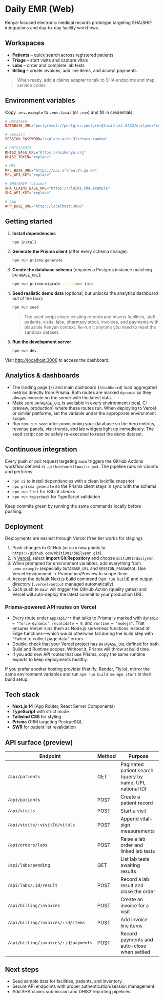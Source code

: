 # Daily EMR (Web)

Kenya-focused electronic medical records prototype targeting SHA/SHIF integrations and day-to-day facility workflows.

## Workspaces

- **Patients** – quick search across registered patients
- **Triage** – start visits and capture vitals
- **Labs** – order and complete lab tests
- **Billing** – create invoices, add line items, and accept payments

> When ready, add a claims adapter to talk to SHA endpoints and map service codes.

## Environment variables

Copy `.env.example` to `.env.local` (or `.env`) and fill in credentials:

```ini
# Database
DATABASE_URL="postgresql://postgres:postgres@localhost:5432/dailyemr?schema=public"

# Session
SESSION_PASSWORD="replace-with-32+chars-random"

# DHIS2/KHIS
DHIS2_BASE_URL="https://hiskenya.org"
DHIS2_TOKEN="replace"

# MFL
MFL_BASE_URL="https://api.mflhealth.go.ke"
MFL_API_KEY="replace"

# SHA/SHIF (claims)
SHA_CLAIMS_BASE_URL="https://claims.sha.example"
SHA_API_KEY="replace"

# App
APP_BASE_URL="http://localhost:3000"
```

## Getting started

1. **Install dependencies**

	```bash
	npm install
	```

2. **Generate the Prisma client** (after every schema change):

	```bash
	npm run prisma:generate
	```

3. **Create the database schema** (requires a Postgres instance matching `DATABASE_URL`):

	```bash
	npm run prisma:migrate -- --name init
	```

4. **Seed realistic demo data** (optional, but unlocks the analytics dashboard out of the box):

	```bash
	npm run seed
	```

	> The seed script clears existing records and inserts facilities, staff, patients, visits, labs, pharmacy stock, invoices, and payments with plausible Kenyan context. Re-run it anytime you need to reset the sandbox dataset.

5. **Run the development server**

	```bash
	npm run dev
	```

Visit [http://localhost:3000](http://localhost:3000) to access the dashboard.

## Analytics & dashboards

- The landing page (`/`) and main dashboard (`/dashboard`) load aggregated metrics directly from Prisma. Both routes are marked `dynamic` so they always execute on the server with the latest data.
- Make sure `DATABASE_URL` is available in every environment (local, CI preview, production) where these routes run. When deploying to Vercel or similar platforms, set the variable under the appropriate environment scope.
- Run `npm run seed` after provisioning your database so the hero metrics, revenue panels, visit trends, and lab widgets light up immediately. The seed script can be safely re-executed to reset the demo dataset.

## Continuous integration

Every push or pull request targeting `main` triggers the GitHub Actions workflow defined in `.github/workflows/ci.yml`. The pipeline runs on Ubuntu and performs:

- `npm ci` to install dependencies with a clean lockfile snapshot
- `npx prisma generate` so the Prisma client stays in sync with the schema
- `npm run lint` for ESLint checks
- `npm run typecheck` for TypeScript validation

Keep commits green by running the same commands locally before pushing.

## Deployment

Deployments are easiest through Vercel (free tier works for staging).

1. Push changes to GitHub (`origin` now points to `https://github.com/mbiti001/dailyemr.git`).
2. In [Vercel](https://vercel.com/new), select **Import Git Repository** and choose `mbiti001/dailyemr`.
3. When prompted for environment variables, add everything from `.env.example` (especially `DATABASE_URL` and `SESSION_PASSWORD`). Use Vercel Environment → Production/Preview to scope them.
4. Accept the default Next.js build command (`npm run build`) and output directory (`.vercel/output` managed automatically).
5. Each push to `main` will trigger the GitHub Action (quality gates) and Vercel will auto-deploy the latest commit to your production URL.

### Prisma-powered API routes on Vercel

- Every route under `app/api/**` that talks to Prisma is marked with `dynamic = "force-dynamic"`, `revalidate = 0`, and `runtime = "nodejs"`. That ensures Vercel runs them as Node.js serverless functions instead of Edge functions—which would otherwise fail during the build step with "Failed to collect page data" errors.
- Double-check that your Vercel project has `DATABASE_URL` defined for both Build and Runtime scopes. Without it, Prisma will throw at build time.
- If you add new API routes that use Prisma, copy the same runtime exports to keep deployments healthy.

If you prefer another hosting provider (Netlify, Render, Fly.io), mirror the same environment variables and run `npm run build && npm start` in their build setup.

## Tech stack

- **Next.js 14** (App Router, React Server Components)
- **TypeScript** with strict mode
- **Tailwind CSS** for styling
- **Prisma** ORM targeting PostgreSQL
- **SWR** for patient list revalidation

## API surface (preview)

| Endpoint | Method | Purpose |
| --- | --- | --- |
| `/api/patients` | GET | Paginated patient search (query by name, UPI, national ID) |
| `/api/patients` | POST | Create a patient record |
| `/api/visits` | POST | Start a visit |
| `/api/visits/:visitId/vitals` | POST | Append vital-sign measurements |
| `/api/orders/labs` | POST | Raise a lab order and linked lab tests |
| `/api/labs/pending` | GET | List lab tests awaiting results |
| `/api/labs/:id/result` | POST | Record a lab result and close the order |
| `/api/billing/invoices` | POST | Create an invoice for a visit |
| `/api/billing/invoices/:id/items` | POST | Add invoice line items |
| `/api/billing/invoices/:id/payments` | POST | Record payments and auto-close when settled |

## Next steps

- Seed sample data for facilities, patients, and inventory.
- Secure API endpoints with proper authentication/session management.
- Add SHA claims submission and DHIS2 reporting pipelines.
